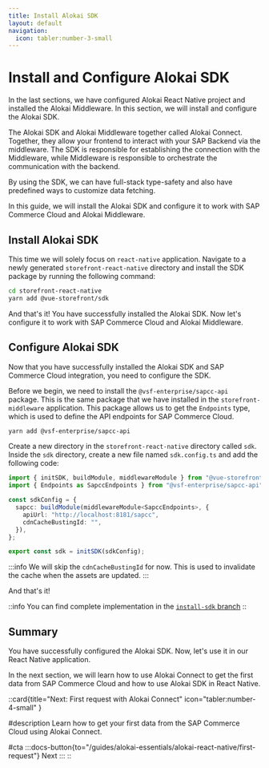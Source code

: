 ```yaml
---
title: Install Alokai SDK
layout: default
navigation:
  icon: tabler:number-3-small
---
```


# Install and Configure Alokai SDK

In the last sections, we have configured Alokai React Native project and installed the Alokai Middleware. In this section, we will install and configure the Alokai SDK.

The Alokai SDK and Alokai Middleware together called Alokai Connect. Together, they allow your frontend to interact with your SAP Backend via the middleware. The SDK is responsible for establishing the connection with the Middleware, while Middleware is responsible to orchestrate the communication with the backend.

By using the SDK, we can have full-stack type-safety and also have predefined ways to customize data fetching.

In this guide, we will install the Alokai SDK and configure it to work with SAP Commerce Cloud and Alokai Middleware.

## Install Alokai SDK

This time we will solely focus on `react-native` application. Navigate to a newly generated `storefront-react-native` directory and install the SDK package by running the following command:

```bash
cd storefront-react-native
yarn add @vue-storefront/sdk
```

And that's it! You have successfully installed the Alokai SDK. Now let's configure it to work with SAP Commerce Cloud and Alokai Middleware. 

## Configure Alokai SDK

Now that you have successfully installed the Alokai SDK and SAP Commerce Cloud integration, you need to configure the SDK.

Before we begin, we need to install the `@vsf-enterprise/sapcc-api` package. This is the same package that we have installed in the `storefront-middleware` application. This package allows us to get the `Endpoints` type, which is used to define the API endpoints for SAP Commerce Cloud.

```bash
yarn add @vsf-enterprise/sapcc-api
```

Create a new directory in the `storefront-react-native` directory called `sdk`. Inside the `sdk` directory, create a new file named `sdk.config.ts` and add the following code:

```typescript
import { initSDK, buildModule, middlewareModule } from "@vue-storefront/sdk";
import { Endpoints as SapccEndpoints } from "@vsf-enterprise/sapcc-api";

const sdkConfig = {
  sapcc: buildModule(middlewareModule<SapccEndpoints>, {
    apiUrl: "http://localhost:8181/sapcc",
    cdnCacheBustingId: "",
  }),
};

export const sdk = initSDK(sdkConfig);
```

:::info
We will skip the `cdnCacheBustingId` for now. This is used to invalidate the cache when the assets are updated. 
:::

And that's it! 


::info
You can find complete implementation in the [`install-sdk` branch](https://github.com/vuestorefront-community/alokai-rn-guide/tree/install-sdk)
::


## Summary

You have successfully configured the Alokai SDK. Now, let's use it in our React Native application.

In the next section, we will learn how to use Alokai Connect to get the first data from SAP Commerce Cloud and how to use Alokai SDK in React Native.

::card{title="Next: First request with Alokai Connect" icon="tabler:number-4-small" }

#description
Learn how to get your first data from the SAP Commerce Cloud using Alokai Connect.

#cta
:::docs-button{to="/guides/alokai-essentials/alokai-react-native/first-request"}
Next
:::
::